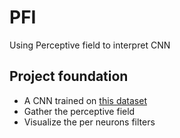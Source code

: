 # PFI
Using Perceptive field to interpret CNN

## Project foundation
- A CNN trained on [this dataset](https://www.kaggle.com/datasets/oleksandershevchenko/ship-classification-dataset) 
- Gather the perceptive field
- Visualize the per neurons filters

